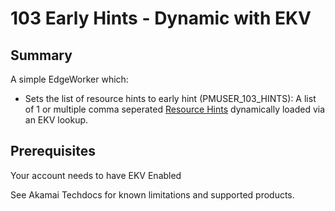 # 103 Early Hints - Dynamic with EKV

## Summary
A simple EdgeWorker which:
- Sets the list of resource hints to early hint (PMUSER_103_HINTS): A list of 1 or multiple comma seperated [Resource Hints](https://www.w3.org/TR/resource-hints/) dynamically loaded via an EKV lookup.

## Prerequisites

Your account needs to have EKV Enabled

See Akamai Techdocs for known limitations and supported products.
